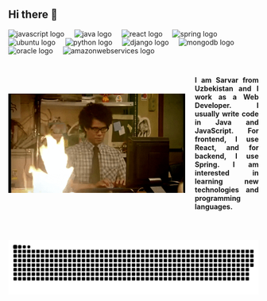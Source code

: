 <!DOCTYPE html>
<html>
<head>
  <link rel="stylesheet" type="text/css" href="styles.css">
</head>
<body>
  <!-- Convert your Markdown content to HTML -->
  <div class="markdown-content">
    <h2 align="left">Hi there 👋</h2>

<div align="left">
  <img src="https://skillicons.dev/icons?i=js" height="40" alt="javascript logo"  />
  <img width="12" />
  <img src="https://skillicons.dev/icons?i=java" height="40" alt="java logo"  />
  <img width="12" />
  <img src="https://skillicons.dev/icons?i=react" height="40" alt="react logo"  />
  <img width="12" />
  <img src="https://skillicons.dev/icons?i=spring" height="40" alt="spring logo"  />
  <img width="12" />
  <img src="https://cdn.jsdelivr.net/gh/devicons/devicon/icons/ubuntu/ubuntu-plain.svg" height="40" alt="ubuntu logo"  />
  <img width="12" />
  <img src="https://skillicons.dev/icons?i=py" height="40" alt="python logo"  />
  <img width="12" />
  <img src="https://skillicons.dev/icons?i=django" height="40" alt="django logo"  />
  <img width="12" />
  <img src="https://skillicons.dev/icons?i=mongodb" height="40" alt="mongodb logo"  />
  <img width="12" />
  <img src="https://cdn.simpleicons.org/oracle/F80000" height="40" alt="oracle logo"  />
  <img width="12" />
  <img src="https://skillicons.dev/icons?i=aws" height="40" alt="amazonwebservices logo"  />
</div>

###

<div style="display: flex; align-items: center;">
  <img align="left" height="200" src="./media/giphy.gif" style="margin-right: 20px;"/>
  <h4 style="text-align: justify;">I am Sarvar from Uzbekistan and I work as a Web Developer. I usually write code in Java and JavaScript. For frontend, I use React, and for backend, I use Spring. I am interested in learning new technologies and programming languages.</h4>
</div>

###

<br clear="both">

<img src="https://raw.githubusercontent.com/ibytee/ibytee/output/snake.svg" alt="Snake animation" />

###

  </div>
  
</body>
</html>
